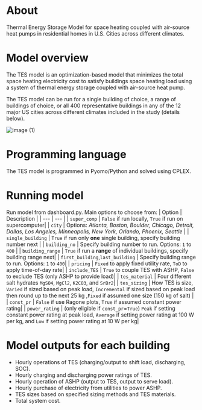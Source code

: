 # About
Thermal Energy Storage Model for space heating coupled with air-source heat pumps in residential homes in U.S. Cities across different climates.

# Model overview
The TES model is an optimization-based model that minimizes the total space heating electricity cost to satisfy buildings space heating load using a system of thermal energy storage coupled with air-source heat pump.

The TES model can be run for a single building of choice, a range of buildings of choice, or all 400 representative buildings in any of the 12 major US cities across different climates included in the study (details below).

![image (1)](https://user-images.githubusercontent.com/56058936/223792219-ca237aac-603c-4dc8-abdb-2a7117e20d3d.png)

# Programming language
The TES model is programmed in Pyomo/Python and solved using CPLEX.

# Running model
Run model from dashboard.py. Main options to choose from:
| Option | Description |
| --- | --- |
| `super_comp` | `False` if run locally, `True` if run on supercomputer|
| `city` | Options: *Atlanta, Boston, Boulder, Chicago, Detroit, Dallas, Los Angeles, Minneapolis, New York, Orlando, Phoenix, Seattle* |
| `single_building` | `True` if run only **one** single building, specify building number next |
| `building_no` | Specify building number to run. Options:  `1` to  `400` |
| `building_range` | `True` if run a **range** of individual buildings, specify building range next|
| `first_building`,`last_building`  | Specify building range to run. Options:  `1` to  `400`|
| `pricing` | `Fixed` to apply fixed utility rate, `ToD` to apply time-of-day rate|
| `include_TES` | `True` to couple TES with ASHP, `False` to exclude TES (only ASHP to provide load)|
| `tes_material` | Four different salt hydrates `MgSO4`, `MgCl2`, `K2CO3`, and `SrBr2`|
| `tes_sizing` | How TES is size, `Varied` if sized based on peak load, `Incremental` if sized based on peak load then round up to the next 25 kg ,`Fixed` if assumed one size (150 kg of salt) |
| `const_pr` | `False` if use Ragone plots, `True` if assumed constant power rating|
| `power_rating` | (only eligible if `const_pr`=`True`) `Peak` if setting constant power rating at peak load, `Average` if setting power rating at 100 W per kg, and `Low` if setting power rating at 10 W per kg|

# Model outputs for each building
* Hourly operations of TES (charging/output to shift load, discharging, SOC). 
* Hourly charging and discharging power ratings of TES.
* Hourly operation of ASHP (output to TES, output to serve load).
* Hourly purchase of electricity from utilities to power ASHP.
* TES sizes based on specified sizing methods and TES materials.
* Total system cost.
